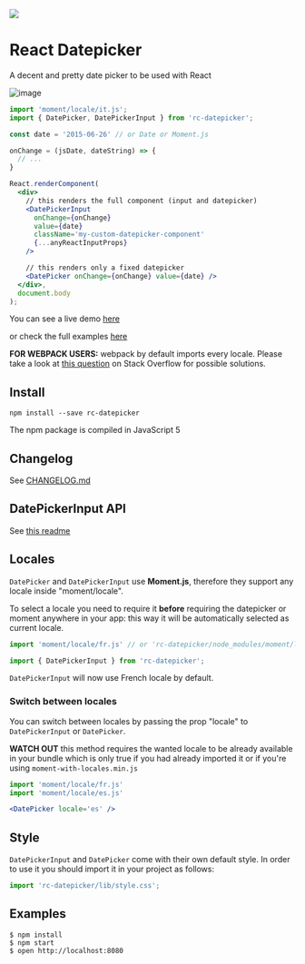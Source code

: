![](https://github.com/cloudsoh/rc-datepicker/workflows/Build%20and%20Publish/badge.svg)

# React Datepicker
A decent and pretty date picker to be used with React


![image](https://cloud.githubusercontent.com/assets/4029499/21563371/023efd1a-ce82-11e6-862e-692c73f1370b.png)


```jsx
import 'moment/locale/it.js';
import { DatePicker, DatePickerInput } from 'rc-datepicker';

const date = '2015-06-26' // or Date or Moment.js

onChange = (jsDate, dateString) => {
  // ...
}

React.renderComponent(
  <div>
    // this renders the full component (input and datepicker)
    <DatePickerInput
      onChange={onChange}
      value={date}
      className='my-custom-datepicker-component'
      {...anyReactInputProps}
    />

    // this renders only a fixed datepicker
    <DatePicker onChange={onChange} value={date} />
  </div>,
  document.body
);
```

You can see a live demo [here](https://rawgit.com/buildo/react-semantic-datepicker/master/examples/build/index.html)

or check the full examples [here](https://github.com/buildo/react-semantic-datepicker/tree/master/examples)

**FOR WEBPACK USERS:** webpack by default imports every locale. Please take a look at [this question](http://stackoverflow.com/questions/25384360/how-to-prevent-moment-js-from-loading-locales-with-webpack) on Stack Overflow for possible solutions.

## Install
```
npm install --save rc-datepicker
```
The npm package is compiled in JavaScript 5

## Changelog
See [CHANGELOG.md](https://github.com/buildo/rc-datepicker/blob/master/CHANGELOG.md)

## DatePickerInput API
See [this readme](https://github.com/buildo/rc-datepicker/blob/master/src/README.md)

## Locales
`DatePicker` and `DatePickerInput` use **Moment.js**, therefore they support any locale inside "moment/locale".

To select a locale you need to require it **before** requiring the datepicker or moment anywhere in your app: this way it will be automatically selected as current locale.

```js
import 'moment/locale/fr.js' // or 'rc-datepicker/node_modules/moment/locale/fr.js' if you don't have it in your node_modules folder

import { DatePickerInput } from 'rc-datepicker';
```

`DatePickerInput` will now use French locale by default.

### Switch between locales
You can switch between locales by passing the prop "locale" to `DatePickerInput` or `DatePicker`.

**WATCH OUT** this method requires the wanted locale to be already available in your bundle which is only true if you had already imported it or if you're using `moment-with-locales.min.js`

```jsx
import 'moment/locale/fr.js'
import 'moment/locale/es.js'

<DatePicker locale='es' />
```

## Style
`DatePickerInput` and `DatePicker` come with their own default style. In order to use it you should import it in your project as follows:

```js
import 'rc-datepicker/lib/style.css';
```

## Examples

```shell
$ npm install
$ npm start
$ open http://localhost:8080
```
